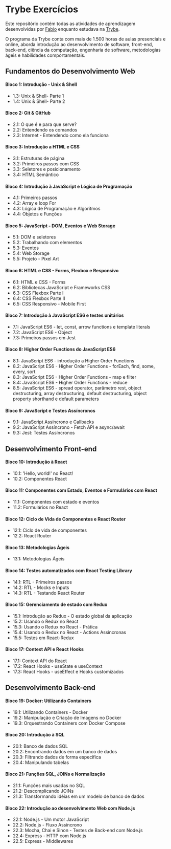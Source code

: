 # Trybe Exercícios

Este repositório contém todas as atividades de aprendizagem desenvolvidas por [Fabio](https://www.linkedin.com/feed/) enquanto estudava na [Trybe](https://www.betrybe.com/).

O programa da Trybe conta com mais de 1.500 horas de aulas presenciais e online, aborda introdução ao desenvolvimento de software, front-end, back-end, ciência da computação, engenharia de software, metodologias ágeis e habilidades comportamentais.

## Fundamentos do Desenvolvimento Web

#### Bloco 1: Introdução - Unix & Shell
- 1.3: Unix & Shell- Parte 1
- 1.4: Unix & Shell- Parte 2

#### Bloco 2: Git & GitHub
- 2.1: O que é e para que serve?
- 2.2: Entendendo os comandos
- 2.3: Internet - Entendendo como ela funciona

#### Bloco 3: Introdução a HTML e CSS
- 3.1: Estruturas de página
- 3.2: Primeiros passos com CSS
- 3.3: Seletores e posicionamento
- 3.4: HTML Semântico

#### Bloco 4: Introdução à JavaScript e Lógica de Programação
- 4.1: Primeiros passos
- 4.2: Array e loop For
- 4.3: Lógica de Programação e Algoritmos
- 4.4: Objetos e Funções

#### Bloco 5: JavaScript - DOM, Eventos e Web Storage
- 5.1: DOM e seletores
- 5.2: Trabalhando com elementos
- 5.3: Eventos
- 5.4: Web Storage
- 5.5: Projeto - Pixel Art

#### Bloco 6: HTML e CSS - Forms, Flexbox e Responsivo
- 6.1: HTML e CSS - Forms
- 6.2: Bibliotecas JavaScript e Frameworks CSS
- 6.3: CSS Flexbox Parte I
- 6.4: CSS Flexbox Parte II
- 6.5: CSS Responsivo - Mobile First

#### Bloco 7: Introdução à JavaScript ES6 e testes unitários
- 7.1: JavaScript ES6 - let, const, arrow functions e template literals
- 7.2: JavaScript ES6 - Object
- 7.3: Primeiros passos em Jest

#### Bloco 8: Higher Order Functions do JavaScript ES6
- 8.1: JavaScript ES6 - introdução a Higher Order Functions
- 8.2: JavaScript ES6 - Higher Order Functions - forEach, find, some, every, sort
- 8.3: JavaScript ES6 - Higher Order Functions - map e filter
- 8.4: JavaScript ES6 - Higher Order Functions - reduce
- 8.5: JavaScript ES6 - spread operator, parâmetro rest, object destructuring, array destructuring, default destructuring, object property shorthand e default parameters

#### Bloco 9: JavaScript e Testes Assíncronos
- 9.1: JavaScript Assíncrono e Callbacks
- 9.2: JavaScript Assíncrono - Fetch API e async/await
- 9.3: Jest: Testes Assíncronos

## Desenvolvimento Front-end

#### Bloco 10: Introdução à React
- 10.1: 'Hello, world!' no React!
- 10.2: Componentes React

#### Bloco 11: Componentes com Estado, Eventos e Formulários com React
- 11.1: Componentes com estado e eventos
- 11.2: Formulários no React

#### Bloco 12: Ciclo de Vida de Componentes e React Router
- 12.1: Ciclo de vida de componentes
- 12.2: React Router

#### Bloco 13: Metodologias Ágeis
- 13.1: Metodologias Ágeis

#### Bloco 14: Testes automatizados com React Testing Library
- 14.1: RTL - Primeiros passos
- 14.2: RTL - Mocks e Inputs
- 14.3: RTL - Testando React Router

#### Bloco 15: Gerenciamento de estado com Redux
- 15.1: Introdução ao Redux - O estado global da aplicação
- 15.2: Usando o Redux no React
- 15.3: Usando o Redux no React - Prática
- 15.4: Usando o Redux no React - Actions Assíncronas
- 15.5: Testes em React-Redux
  
#### Bloco 17: Context API e React Hooks
- 17.1: Context API do React
- 17.2: React Hooks - useState e useContext
- 17.3: React Hooks - useEffect e Hooks customizados

## Desenvolvimento Back-end

#### Bloco 19: Docker: Utilizando Containers
- 19.1: Utilizando Containers - Docker
- 19.2: Manipulação e Criação de Imagens no Docker
- 19.3: Orquestrando Containers com Docker Compose

#### Bloco 20: Introdução à SQL
- 20.1: Banco de dados SQL
- 20.2: Encontrando dados em um banco de dados
- 20.3: Filtrando dados de forma específica
- 20.4: Manipulando tabelas

#### Bloco 21: Funções SQL, JOINs e Normalização
- 21.1: Funções mais usadas no SQL
- 21.2: Descomplicando JOINs
- 21.3: Transformando idéias em um modelo de banco de dados

#### Bloco 22: Introdução ao desenvolvimento Web com Node.js
- 22.1: Node.js - Um motor JavaScript
- 22.2: Node.js - Fluxo Assíncrono
- 22.3: Mocha, Chai e Sinon - Testes de Back-end com Node.js
- 22.4: Express - HTTP com Node.js
- 22.5: Express - Middlewares

